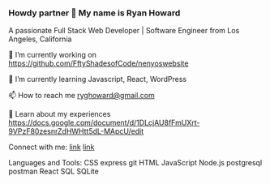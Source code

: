 ### Howdy partner 🤠 My name is Ryan Howard 

A passionate Full Stack Web Developer | Software Engineer from Los Angeles, California

🔭 I’m currently working on https://github.com/FftyShadesofCode/nenyoswebsite

🌱 I’m currently learning Javascript, React, WordPress

📫 How to reach me ryghoward@gmail.com

📄 Learn about my experiences https://docs.google.com/document/d/1DLcjAU8fFmUXrt-9VPzF80zesnrZdHWHtt5dL-MApcU/edit

Connect with me:
[link](https://www.instagram.com/ryanghoward/)
[link](https://www.linkedin.com/in/ryanxhoward/)

Languages and Tools:
CSS express git HTML JavaScript Node.js postgresql postman React SQL SQLite

